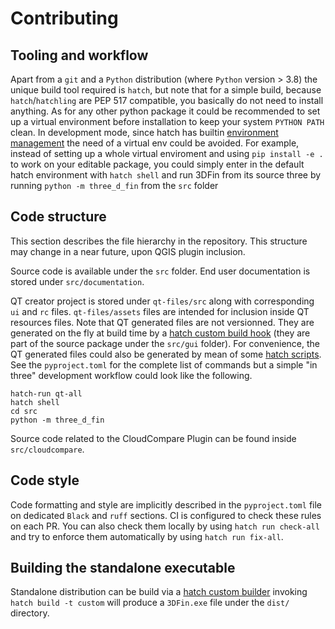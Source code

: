 # Contributing

## Tooling and workflow

Apart from a `git` and a `Python` distribution (where `Python` version > 3.8) the unique build tool required is `hatch`, but note that for a simple build, because `hatch`/`hatchling` are PEP 517 compatible, you basically do not need to install anything. As for any other python package it could be recommended to set up a virtual environment before installation to keep your system `PYTHON PATH` clean. In development mode, since hatch has builtin [environment management](https://hatch.pypa.io/latest/environment) the need of a virtual env could be avoided. For example, instead of setting up a whole virtual enviroment and using `pip install -e .` to work on your editable package, you could simply enter in the default hatch environment with 
`hatch shell` and run 3DFin from its source three by running `python -m three_d_fin` from the `src` folder

## Code structure

This section describes the file hierarchy in the repository. This structure may change in a near future, upon QGIS plugin inclusion.

Source code is available under the `src` folder. End user documentation is stored under `src/documentation`. 

QT creator project is stored under `qt-files/src` along with corresponding `ui` and `rc` files. `qt-files/assets` files are intended for inclusion inside QT resources files.  Note that QT generated files are not versionned. They  are generated on the fly at build time by a [hatch custom build hook](https://hatch.pypa.io/latest/plugins/build-hook/custom/) (they are part of the source package under the `src/gui` folder). For convenience, the QT generated files could also be generated by mean of some [hatch scripts](https://hatch.pypa.io/latest/config/environment/overview/#scripts). See the `pyproject.toml` for the complete list of commands but a simple "in three" development workflow could look like the following.

```console
hatch-run qt-all
hatch shell
cd src
python -m three_d_fin
```

Source code related to the CloudCompare Plugin can be found inside `src/cloudcompare`.

## Code style

Code formatting and style are implicitly described in the `pyproject.toml` file on dedicated `Black` and `ruff` sections. CI is configured to check these rules on each PR. You can also check them locally by using `hatch run check-all` and try to enforce them automatically by using `hatch run fix-all`.

## Building the standalone executable

Standalone distribution can be build via a [hatch custom builder](https://hatch.pypa.io/latest/plugins/builder/custom/) invoking
`hatch build -t custom` will produce a `3DFin.exe` file under the `dist/` directory. 

